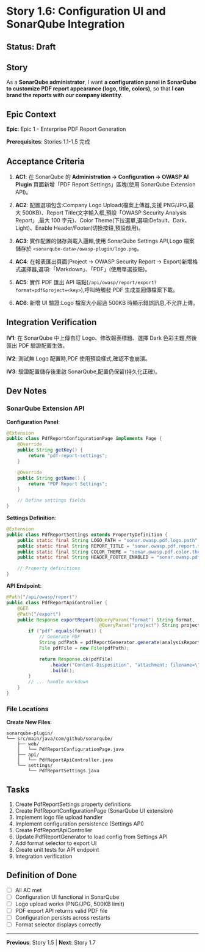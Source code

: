 # Story 1.6: Configuration UI and SonarQube Integration

<!-- Source: docs/prd-pdf-enhancement/epic-1-enterprise-pdf-report-generation.md -->

## Status: Draft

## Story

As a **SonarQube administrator**,
I want **a configuration panel in SonarQube to customize PDF report appearance (logo, title, colors)**,
so that **I can brand the reports with our company identity**.

## Epic Context

**Epic**: Epic 1 - Enterprise PDF Report Generation

**Prerequisites**: Stories 1.1-1.5 完成

## Acceptance Criteria

1. **AC1**: 在 SonarQube 的 **Administration → Configuration → OWASP AI Plugin** 頁面新增「PDF Report Settings」區塊(使用 SonarQube Extension API)。

2. **AC2**: 配置選項包含:Company Logo Upload(檔案上傳器,支援 PNG/JPG,最大 500KB)、Report Title(文字輸入框,預設「OWASP Security Analysis Report」,最大 100 字元)、Color Theme(下拉選單,選項:Default、Dark、Light)、Enable Header/Footer(切換按鈕,預設啟用)。

3. **AC3**: 實作配置的儲存與載入邏輯,使用 SonarQube Settings API,Logo 檔案儲存於 `<sonarqube-data>/owasp-plugin/logo.png`。

4. **AC4**: 在報表匯出頁面(Project → OWASP Security Report → Export)新增格式選擇器,選項:「Markdown」、「PDF」(使用單選按鈕)。

5. **AC5**: 實作 PDF 匯出 API 端點(`/api/owasp/report/export?format=pdf&project=<key>`),呼叫時觸發 PDF 生成並回傳檔案下載。

6. **AC6**: 新增 UI 驗證:Logo 檔案大小超過 500KB 時顯示錯誤訊息,不允許上傳。

## Integration Verification

**IV1**: 在 SonarQube 中上傳自訂 Logo、修改報表標題、選擇 Dark 色彩主題,然後匯出 PDF 驗證配置生效。

**IV2**: 測試無 Logo 配置時,PDF 使用預設樣式,確認不會崩潰。

**IV3**: 驗證配置儲存後重啟 SonarQube,配置仍保留(持久化正確)。

## Dev Notes

### SonarQube Extension API

**Configuration Panel**:
```java
@Extension
public class PdfReportConfigurationPage implements Page {
    @Override
    public String getKey() {
        return "pdf-report-settings";
    }

    @Override
    public String getName() {
        return "PDF Report Settings";
    }

    // Define settings fields
}
```

**Settings Definition**:
```java
@Extension
public class PdfReportSettings extends PropertyDefinition {
    public static final String LOGO_PATH = "sonar.owasp.pdf.logo.path";
    public static final String REPORT_TITLE = "sonar.owasp.pdf.report.title";
    public static final String COLOR_THEME = "sonar.owasp.pdf.color.theme";
    public static final String HEADER_FOOTER_ENABLED = "sonar.owasp.pdf.header.footer.enabled";

    // Property definitions
}
```

**API Endpoint**:
```java
@Path("/api/owasp/report")
public class PdfReportApiController {
    @GET
    @Path("/export")
    public Response exportReport(@QueryParam("format") String format,
                                  @QueryParam("project") String projectKey) {
        if ("pdf".equals(format)) {
            // Generate PDF
            String pdfPath = pdfReportGenerator.generate(analysisReport);
            File pdfFile = new File(pdfPath);

            return Response.ok(pdfFile)
                .header("Content-Disposition", "attachment; filename=\"report.pdf\"")
                .build();
        }
        // ... handle markdown
    }
}
```

### File Locations

**Create New Files**:
```
sonarqube-plugin/
└── src/main/java/com/github/sonarqube/
    ├── web/
    │   └── PdfReportConfigurationPage.java
    ├── api/
    │   └── PdfReportApiController.java
    └── settings/
        └── PdfReportSettings.java
```

## Tasks

1. Create PdfReportSettings property definitions
2. Create PdfReportConfigurationPage (SonarQube UI extension)
3. Implement logo file upload handler
4. Implement configuration persistence (Settings API)
5. Create PdfReportApiController
6. Update PdfReportGenerator to load config from Settings API
7. Add format selector to export UI
8. Create unit tests for API endpoint
9. Integration verification

## Definition of Done

- [ ] All AC met
- [ ] Configuration UI functional in SonarQube
- [ ] Logo upload works (PNG/JPG, 500KB limit)
- [ ] PDF export API returns valid PDF file
- [ ] Configuration persists across restarts
- [ ] Format selector displays correctly

---

**Previous**: Story 1.5 | **Next**: Story 1.7
